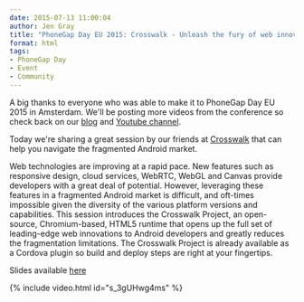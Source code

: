 ```yaml
---
date: 2015-07-13 11:00:04
author: Jen Gray
title: "PhoneGap Day EU 2015: Crosswalk - Unleash the fury of web innovation in your Android app today"
format: html
tags:
- PhoneGap Day
- Event
- Community
---
```


A big thanks to everyone who was able to make it to PhoneGap Day EU 2015 in Amsterdam. We'll be posting more videos from the conference so check back on our [blog](http://phonegap.com/blog/tag/phonegap-day/) and [Youtube channel](https://www.youtube.com/user/PhoneGap).

Today we're sharing a great session by our friends at [Crosswalk](https://crosswalk-project.org/) that can help you navigate the fragmented Android market.

Web technologies are improving at a rapid pace. New features such as responsive design, cloud services, WebRTC, WebGL and Canvas provide developers with a great deal of potential. However, leveraging these features in a fragmented Android market is difficult, and oft-times impossible given the diversity of the various platform versions and capabilities. This session introduces the Crosswalk Project, an open-source, Chromium-based, HTML5 runtime that opens up the full set of leading-edge web innovations to Android developers and greatly reduces the fragmentation limitations. The Crosswalk Project is already available as a Cordova plugin so build and deploy steps are right at your fingertips.

Slides available [here](https://www.dropbox.com/s/cqfztflztw4p49c/Crosswalk%20Phonegap%20Day%20EU.pdf?dl=0)

{% include video.html id="s_3gUHwg4ms" %}
